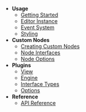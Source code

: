 * **Usage**
  * [Getting Started](/)
  * [Editor Instance](/editor.md)
  * [Event System](/event-system.md)
  * [Styling](/styling.md)
* **Custom Nodes**
  * [Creating Custom Nodes](/custom-nodes.md)
  * [Node Interfaces](/node-interfaces.md)
  * [Node Options](/node-options.md)
* **Plugins**
  * [View](/plugins/view.md)
  * [Engine](/plugins/engine.md)
  * [Interface Types](/plugins/interface-types.md)
  * [Options](/plugins/options.md)
* **Reference**
  * [API Reference](/baklavajs/api/index.html)
